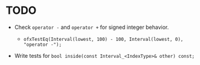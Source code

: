 # TODO

-   Check `operator -` and `operator +` for signed integer behavior.
    -   `ofxTestEq(Interval(lowest, 100) - 100, Interval(lowest, 0), "operator -");`

-   Write tests for `bool inside(const Interval_<IndexType>& other) const;`

